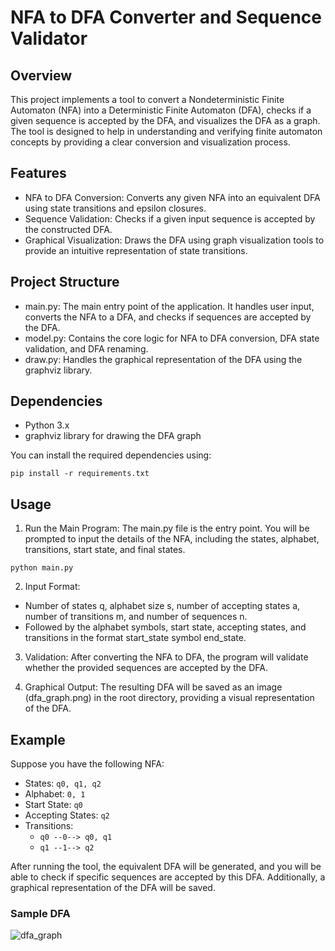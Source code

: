 # NFA to DFA Converter and Sequence Validator
## Overview
This project implements a tool to convert a Nondeterministic Finite Automaton (NFA) into a Deterministic Finite Automaton (DFA), checks if a given sequence is accepted by the DFA, and visualizes the DFA as a graph. The tool is designed to help in understanding and verifying finite automaton concepts by providing a clear conversion and visualization process.

## Features
* NFA to DFA Conversion: Converts any given NFA into an equivalent DFA using state transitions and epsilon closures.
* Sequence Validation: Checks if a given input sequence is accepted by the constructed DFA.
* Graphical Visualization: Draws the DFA using graph visualization tools to provide an intuitive representation of state transitions.

## Project Structure
* main.py: The main entry point of the application. It handles user input, converts the NFA to a DFA, and checks if sequences are accepted by the DFA.
* model.py: Contains the core logic for NFA to DFA conversion, DFA state validation, and DFA renaming.
* draw.py: Handles the graphical representation of the DFA using the graphviz library.

## Dependencies
* Python 3.x
* graphviz library for drawing the DFA graph

You can install the required dependencies using:

```
pip install -r requirements.txt
```

## Usage
1. Run the Main Program: The main.py file is the entry point. You will be prompted to input the details of the NFA, including the states, alphabet, transitions, start state, and final states.
```
python main.py
```
2. Input Format:
  * Number of states q, alphabet size s, number of accepting states a, number of transitions m, and number of sequences n.
  * Followed by the alphabet symbols, start state, accepting states, and transitions in the format start_state symbol end_state.
  
3. Validation: After converting the NFA to DFA, the program will validate whether the provided sequences are accepted by the DFA.

4. Graphical Output: The resulting DFA will be saved as an image (dfa_graph.png) in the root directory, providing a visual representation of the DFA.

## Example
Suppose you have the following NFA:

* States: `q0, q1, q2`
* Alphabet: `0, 1`
* Start State: `q0`
* Accepting States: `q2`
* Transitions:
  * `q0 --0--> q0, q1`
  * `q1 --1--> q2`
    
After running the tool, the equivalent DFA will be generated, and you will be able to check if specific sequences are accepted by this DFA. Additionally, a graphical representation of the DFA will be saved.

### Sample DFA

![dfa_graph](https://github.com/user-attachments/assets/9845e118-cc8d-472b-8440-95ce0697e28e)

